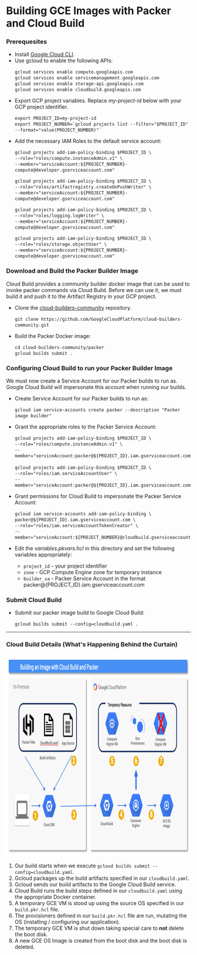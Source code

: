 # Building GCE Images with Packer and Cloud Build
### Prerequesites

* Install [Google Cloud CLI](https://cloud.google.com/sdk?hl=en).
* Use gcloud to enable the following APIs:
  ```
  gcloud services enable compute.googleapis.com
  gcloud services enable servicemanagement.googleapis.com
  gcloud services enable storage-api.googleapis.com
  gcloud services enable cloudbuild.googleapis.com
  ```
* Export GCP project variables.  Replace *my-project-id* below with your GCP project identifier.
  ```
  export PROJECT_ID=my-project-id
  export PROJECT_NUMBER=`gcloud projects list --filter="$PROJECT_ID" --format="value(PROJECT_NUMBER)"`
  ```
* Add the necessary IAM Roles to the default service account:
  ```
  gcloud projects add-iam-policy-binding $PROJECT_ID \
  --role="roles/compute.instanceAdmin.v1" \
  --member="serviceAccount:${PROJECT_NUMBER}-compute@developer.gserviceaccount.com"
  ```
  ```
  gcloud projects add-iam-policy-binding $PROJECT_ID \
  --role="roles/artifactregistry.createOnPushWriter" \
  --member="serviceAccount:${PROJECT_NUMBER}-compute@developer.gserviceaccount.com"
  ```
  ```
  gcloud projects add-iam-policy-binding $PROJECT_ID \
  --role="roles/logging.logWriter" \
  --member="serviceAccount:${PROJECT_NUMBER}-compute@developer.gserviceaccount.com"
  ```
  ```
  gcloud projects add-iam-policy-binding $PROJECT_ID \
  --role="roles/storage.objectUser" \
  --member="serviceAccount:${PROJECT_NUMBER}-compute@developer.gserviceaccount.com"
  ```
  
### Download and Build the Packer Builder Image
Cloud Build provides a community builder docker image that can be used to invoke packer commands via Cloud Build. Before we can use it, we must build it and push it to the Artifact Registry in your GCP project.

* Clone the [cloud-builders-community](https://github.com/GoogleCloudPlatform/cloud-builders-community) repository.
  ```
  git clone https://github.com/GoogleCloudPlatform/cloud-builders-community.git
  ```
* Build the Packer Docker image:
  ```
  cd cloud-builders-community/packer
  gcloud builds submit .
  ```
  
### Configuring Cloud Build to run your Packer Builder Image
We must now create a Service Account for our Packer builds to run as.  Google Cloud Build will impersonate this account when running our builds.
* Create Service Account for our Packer builds to run as:
  ```
  gcloud iam service-accounts create packer --description "Packer image builder"
  ```
* Grant the appropriate roles to the Packer Service Account:
  ```
  gcloud projects add-iam-policy-binding $PROJECT_ID \
  --role="roles/compute.instanceAdmin.v1" \
  --member="serviceAccount:packer@${PROJECT_ID}.iam.gserviceaccount.com"

  gcloud projects add-iam-policy-binding $PROJECT_ID \
  --role="roles/iam.serviceAccountUser" \
  --member="serviceAccount:packer@${PROJECT_ID}.iam.gserviceaccount.com"
  ```
* Grant permissions for Cloud Build to impersonate the Packer Service Account:
  ```
  gcloud iam service-accounts add-iam-policy-binding \
  packer@${PROJECT_ID}.iam.gserviceaccount.com \
  --role="roles/iam.serviceAccountTokenCreator" \
  --member="serviceAccount:${PROJECT_NUMBER}@cloudbuild.gserviceaccount.com"
  ```

* Edit the *variables.pkvars.hcl* in this directory and set the following variables appropriately:
  * `project_id` - your project identifier
  * `zone` - GCP Compute Engine zone for temporary instance
  * `builder_sa` - Packer Service Account in the format packer@{PROJECT_ID}.iam.gserviceaccount.com
 
### Submit Cloud Build
* Submit our packer image build to Google Cloud Build:
  ```
  gcloud builds submit --config=cloudbuild.yaml .
  ```
---
### Cloud Build Details (What's Happening Behind the Curtain)
<img src="../../images/packer-build.png" alt="On Nooo!" witdh="550" height="550">

1. Our build starts when we execute `gcloud builds submit --config=cloudbuild.yaml`.
2. Gcloud packages up the build artifacts specified in our `cloudbuild.yaml`.
3. Gcloud sends our build artifacts to the Google Cloud Build service.
4. Cloud Build runs the build steps defined in our `cloudbuild.yaml` using the appropriate Docker container.
5. A temporary GCE VM is stood up using the source OS specified in our `build.pkr.hcl` file.
6. The provisioners defined in our `build.pkr.hcl` file are run, mutating the OS (installing / configuring our application).
7. The temporary GCE VM is shut down taking special care to __not__ delete the boot disk.
8. A new GCE OS Image is created from the boot disk and the boot disk is deleted.

